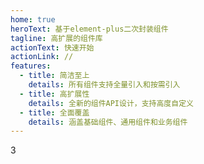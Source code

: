 ```yaml
---
home: true
heroText: 基于element-plus二次封装组件
tagline: 高扩展的组件库
actionText: 快速开始
actionLink: //
features:
  - title: 简洁至上
    details: 所有组件支持全量引入和按需引入
  - title: 高扩展性
    details: 全新的组件API设计，支持高度自定义
  - title: 全面覆盖
    details: 涵盖基础组件、通用组件和业务组件
---
```

3